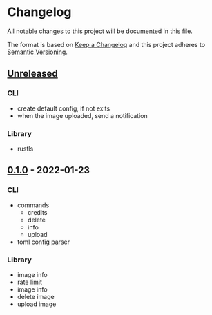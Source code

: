 # Changelog

All notable changes to this project will be documented in this file.

The format is based on [Keep a Changelog](http://keepachangelog.com/)
and this project adheres to [Semantic Versioning](http://semver.org/).

<!-- next-header -->

## [Unreleased]
### CLI
- create default config, if not exits
- when the image uploaded, send a notification

### Library
- rustls

## [0.1.0] - 2022-01-23
### CLI
- commands
    - credits
    - delete
    - info
    - upload
- toml config parser

### Library
- image info
- rate limit
- image info
- delete image
- upload image

<!-- next-url -->
[Unreleased]: https://github.com/MedzikUser/imgurs/compare/v0.1.0...HEAD
[0.1.0]: https://github.com/MedzikUser/imgurs/commits/v0.1.0
